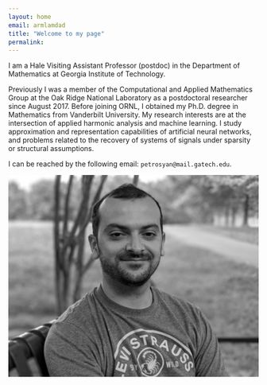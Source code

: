 ```yaml
---
layout: home
email: armlamdad
title: "Welcome to my page"
permalink: 
---
```


<p>I am a Hale Visiting Assistant Professor (postdoc) in the Department of Mathematics at Georgia Institute of Technology. </p>


<p>Previously I was a member of the Computational and Applied Mathematics Group at the Oak Ridge National Laboratory as a postdoctoral researcher since August 2017.  Before joining ORNL, I obtained my Ph.D. degree in Mathematics from Vanderbilt University. My research interests are at the intersection of applied harmonic analysis and machine learning.  I study approximation and representation capabilities of artificial neural networks, and problems related to the recovery of systems of signals under sparsity or structural assumptions.
</p>

I can be reached by the following email: `petrosyan@mail.gatech.edu`.

![adad](/assets/images/Armenak.jpg)

